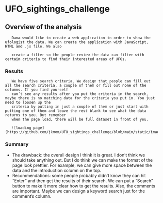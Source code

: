 # UFO_sightings_challenge

## Overview of the analysis

       Dana would like to create a web application in order to show the ufologist the data. We can create the application with JavaScript, HTML and .js file. We also 
       
       create a filter so the people review the data can filter with certain criteria to find their interested areas of UFOs.


### Results

       We have five search criteria. We design that people can fill out all the search criteria, a couple of them or fill out none of the columns. If you find yourself 
       can’t see any results after you put the criteria in the search, maybe there is no matching data for the criteria you put in. You just need to loosen up the 
       criteria by putting in just a couple of them or just start with putting one of them and leave the rest blank to see what the data returns to you. But remember 
       when the page load, there will be full dataset in front of you.

       ![loading page](https://github.com/jkmom/UFO_sightings_challenge/blob/main/static/image/web_application.png)

### Summary

* The drawback: the overall design I think it is great. I don’t think we should take anything out. But I do think we can make the format of the page look prettier. For example, we can give more space between the data and the introduction column on the top.
* Recommendations: some people probably didn’t know they can hit “Enter” and then get the results of their search. We can put a “Search” button to make it more clear how to get the results. Also, the comments are important. Maybe we can design a keyword search just for the comment’s column.



